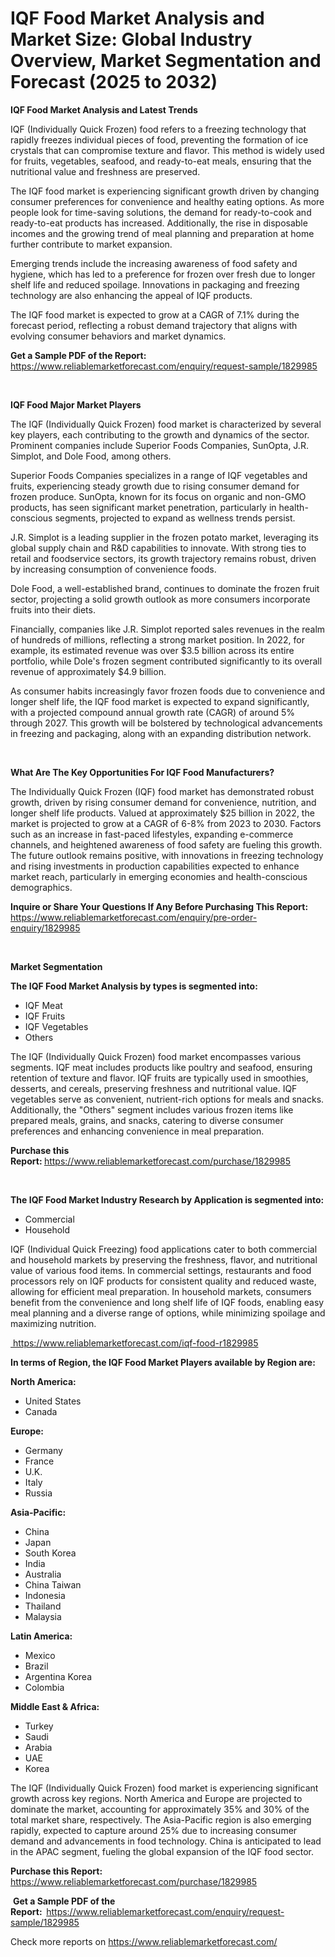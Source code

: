 <p><h1>IQF Food Market Analysis and Market Size: Global Industry Overview, Market Segmentation and Forecast (2025 to 2032)</h1></p><p><strong>IQF Food Market Analysis and Latest Trends</strong></p>
<p><p>IQF (Individually Quick Frozen) food refers to a freezing technology that rapidly freezes individual pieces of food, preventing the formation of ice crystals that can compromise texture and flavor. This method is widely used for fruits, vegetables, seafood, and ready-to-eat meals, ensuring that the nutritional value and freshness are preserved.</p><p>The IQF food market is experiencing significant growth driven by changing consumer preferences for convenience and healthy eating options. As more people look for time-saving solutions, the demand for ready-to-cook and ready-to-eat products has increased. Additionally, the rise in disposable incomes and the growing trend of meal planning and preparation at home further contribute to market expansion.</p><p>Emerging trends include the increasing awareness of food safety and hygiene, which has led to a preference for frozen over fresh due to longer shelf life and reduced spoilage. Innovations in packaging and freezing technology are also enhancing the appeal of IQF products.</p><p>The IQF food market is expected to grow at a CAGR of 7.1% during the forecast period, reflecting a robust demand trajectory that aligns with evolving consumer behaviors and market dynamics.</p></p>
<p><strong>Get a Sample PDF of the Report:&nbsp;</strong> <a href="https://www.reliablemarketforecast.com/enquiry/request-sample/1829985?utm_campaign=2392&utm_medium=2&utm_source=Github&utm_content=ia&utm_term=15022025&utm_id=iqf-food">https://www.reliablemarketforecast.com/enquiry/request-sample/1829985</a></p>
<p>&nbsp;</p>
<p><strong>IQF Food Major Market Players</strong></p>
<p><p>The IQF (Individually Quick Frozen) food market is characterized by several key players, each contributing to the growth and dynamics of the sector. Prominent companies include Superior Foods Companies, SunOpta, J.R. Simplot, and Dole Food, among others. </p><p>Superior Foods Companies specializes in a range of IQF vegetables and fruits, experiencing steady growth due to rising consumer demand for frozen produce. SunOpta, known for its focus on organic and non-GMO products, has seen significant market penetration, particularly in health-conscious segments, projected to expand as wellness trends persist. </p><p>J.R. Simplot is a leading supplier in the frozen potato market, leveraging its global supply chain and R&D capabilities to innovate. With strong ties to retail and foodservice sectors, its growth trajectory remains robust, driven by increasing consumption of convenience foods. </p><p>Dole Food, a well-established brand, continues to dominate the frozen fruit sector, projecting a solid growth outlook as more consumers incorporate fruits into their diets. </p><p>Financially, companies like J.R. Simplot reported sales revenues in the realm of hundreds of millions, reflecting a strong market position. In 2022, for example, its estimated revenue was over $3.5 billion across its entire portfolio, while Dole's frozen segment contributed significantly to its overall revenue of approximately $4.9 billion. </p><p>As consumer habits increasingly favor frozen foods due to convenience and longer shelf life, the IQF food market is expected to expand significantly, with a projected compound annual growth rate (CAGR) of around 5% through 2027. This growth will be bolstered by technological advancements in freezing and packaging, along with an expanding distribution network.</p></p>
<p>&nbsp;</p>
<p><strong>What Are The Key Opportunities For IQF Food Manufacturers?</strong></p>
<p><p>The Individually Quick Frozen (IQF) food market has demonstrated robust growth, driven by rising consumer demand for convenience, nutrition, and longer shelf life products. Valued at approximately $25 billion in 2022, the market is projected to grow at a CAGR of 6-8% from 2023 to 2030. Factors such as an increase in fast-paced lifestyles, expanding e-commerce channels, and heightened awareness of food safety are fueling this growth. The future outlook remains positive, with innovations in freezing technology and rising investments in production capabilities expected to enhance market reach, particularly in emerging economies and health-conscious demographics.</p></p>
<p><strong>Inquire or Share Your Questions If Any Before Purchasing This Report:</strong> <a href="https://www.reliablemarketforecast.com/enquiry/pre-order-enquiry/1829985?utm_campaign=2392&utm_medium=2&utm_source=Github&utm_content=ia&utm_term=15022025&utm_id=iqf-food">https://www.reliablemarketforecast.com/enquiry/pre-order-enquiry/1829985</a></p>
<p>&nbsp;</p>
<p><strong>Market Segmentation</strong></p>
<p><strong>The IQF Food Market Analysis by types is segmented into:</strong></p>
<p><ul><li>IQF Meat</li><li>IQF Fruits</li><li>IQF Vegetables</li><li>Others</li></ul></p>
<p><p>The IQF (Individually Quick Frozen) food market encompasses various segments. IQF meat includes products like poultry and seafood, ensuring retention of texture and flavor. IQF fruits are typically used in smoothies, desserts, and cereals, preserving freshness and nutritional value. IQF vegetables serve as convenient, nutrient-rich options for meals and snacks. Additionally, the "Others" segment includes various frozen items like prepared meals, grains, and snacks, catering to diverse consumer preferences and enhancing convenience in meal preparation.</p></p>
<p><strong>Purchase this Report:&nbsp;</strong><a href="https://www.reliablemarketforecast.com/purchase/1829985?utm_campaign=2392&utm_medium=2&utm_source=Github&utm_content=ia&utm_term=15022025&utm_id=iqf-food">https://www.reliablemarketforecast.com/purchase/1829985</a></p>
<p>&nbsp;</p>
<p><strong>The IQF Food Market Industry Research by Application is segmented into:</strong></p>
<p><ul><li>Commercial</li><li>Household</li></ul></p>
<p><p>IQF (Individual Quick Freezing) food applications cater to both commercial and household markets by preserving the freshness, flavor, and nutritional value of various food items. In commercial settings, restaurants and food processors rely on IQF products for consistent quality and reduced waste, allowing for efficient meal preparation. In household markets, consumers benefit from the convenience and long shelf life of IQF foods, enabling easy meal planning and a diverse range of options, while minimizing spoilage and maximizing nutrition.</p></p>
<p><a href="https://www.reliablemarketforecast.com/iqf-food-r1829985?utm_campaign=2392&utm_medium=2&utm_source=Github&utm_content=ia&utm_term=15022025&utm_id=iqf-food">&nbsp;https://www.reliablemarketforecast.com/iqf-food-r1829985</a></p>
<p><strong>In terms of Region, the IQF Food Market Players available by Region are:</strong></p>
<p>
    <p> <strong> North America: </strong>
        <ul>
            <li>United States</li>
            <li>Canada</li>
        </ul>
        </p> 
    <p> <strong> Europe: </strong>
        <ul>
            <li>Germany</li>
            <li>France</li>
            <li>U.K.</li>
            <li>Italy</li>
            <li>Russia</li>
        </ul>
        </p> 
    <p> <strong> Asia-Pacific: </strong>
        <ul>
            <li>China</li>
            <li>Japan</li>
            <li>South Korea</li>
            <li>India</li>
            <li>Australia</li>
            <li>China Taiwan</li>
            <li>Indonesia</li>
            <li>Thailand</li>
            <li>Malaysia</li>
        </ul>
        </p> 
    <p> <strong> Latin America: </strong>
        <ul>
            <li>Mexico</li>
            <li>Brazil</li>
            <li>Argentina Korea</li>
            <li>Colombia</li>
        </ul>
        </p> 
    <p> <strong> Middle East & Africa: </strong>
        <ul>
            <li>Turkey</li>
            <li>Saudi</li>
            <li>Arabia</li>
            <li>UAE</li>
            <li>Korea</li>
        </ul>
    </p>
    </p>
<p><p>The IQF (Individually Quick Frozen) food market is experiencing significant growth across key regions. North America and Europe are projected to dominate the market, accounting for approximately 35% and 30% of the total market share, respectively. The Asia-Pacific region is also emerging rapidly, expected to capture around 25% due to increasing consumer demand and advancements in food technology. China is anticipated to lead in the APAC segment, fueling the global expansion of the IQF food sector.</p></p>
<p><strong>Purchase this Report: </strong><a href="https://www.reliablemarketforecast.com/purchase/1829985?utm_campaign=2392&utm_medium=2&utm_source=Github&utm_content=ia&utm_term=15022025&utm_id=iqf-food">https://www.reliablemarketforecast.com/purchase/1829985</a></p>
<p>&nbsp;<strong>Get a Sample PDF of the Report:&nbsp;&nbsp;</strong><a href="https://www.reliablemarketforecast.com/enquiry/request-sample/1829985?utm_campaign=2392&utm_medium=2&utm_source=Github&utm_content=ia&utm_term=15022025&utm_id=iqf-food">https://www.reliablemarketforecast.com/enquiry/request-sample/1829985</a></p>
<p><strong></strong></p>
<p>Check more reports on <a href="https://www.reliablemarketforecast.com/?utm_campaign=2392&utm_medium=2&utm_source=Github&utm_content=ia&utm_term=15022025&utm_id=iqf-food">https://www.reliablemarketforecast.com/</a></p>